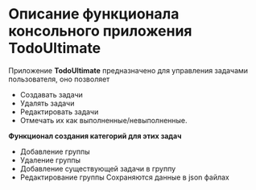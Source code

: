 # Описание функционала консольного приложения TodoUltimate
Приложение **TodoUltimate** предназначено для управления задачами пользователя, оно позволяет 
- Создавать задачи 
- Удалять задачи 
- Редактировать задачи
- Отмечать их как выполненные/невыполненные. 

**Функционал создания категорий для этих задач** 
- Добавление группы
- Удаление группы
- Добавление существующей задачи в группу
- Редактирование группы
Сохраняются данные в json файлах
